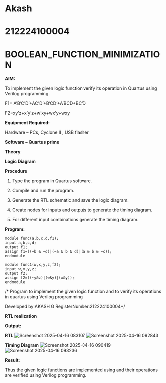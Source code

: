 # Akash
# 212224100004
# BOOLEAN_FUNCTION_MINIMIZATION

**AIM:**

To implement the given logic function verify its operation in Quartus using Verilog programming.

F1= A’B’C’D’+AC’D’+B’CD’+A’BCD+BC’D 

F2=xy’z+x’y’z+w’xy+wx’y+wxy

**Equipment Required:**

Hardware – PCs, Cyclone II , USB flasher

**Software – Quartus prime**

**Theory**

**Logic Diagram**

**Procedure**

1.	Type the program in Quartus software.

2.	Compile and run the program.

3.	Generate the RTL schematic and save the logic diagram.

4.	Create nodes for inputs and outputs to generate the timing diagram.

5.	For different input combinations generate the timing diagram.


**Program:**
```
module func(a,b,c,d,f1); 
input a,b,c,d; 
output f1; 
assign f1=((~b & ~d)|(~a & b & d)|(a & b & ~c)); 
endmodule

module func1(w,x,y,z,f2);
input w,x,y,z;
output f2;
assign f2=((~y&z)|(w&y)|(x&y));
endmodule
```
/* Program to implement the given logic function and to verify its operations in quartus using Verilog programming. 

Developed by:AKASH G RegisterNumber:212224100004*/


**RTL realization**

**Output:**

**RTL**
![Screenshot 2025-04-16 083107](https://github.com/user-attachments/assets/59c669b2-a3a3-4215-a6ea-36891bef1d58)
![Screenshot 2025-04-16 092843](https://github.com/user-attachments/assets/70b702e6-1831-4ba4-8258-ba952332d6ed)


**Timing Diagram**
![Screenshot 2025-04-16 090419](https://github.com/user-attachments/assets/9292fc19-f074-4620-810b-d12188862b64)
![Screenshot 2025-04-16 093236](https://github.com/user-attachments/assets/8d23cc7b-7f5d-4073-b818-cd564610f55e)



**Result:**

Thus the given logic functions are implemented using and their operations are verified using Verilog programming.



